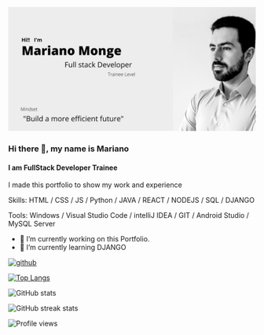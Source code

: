 ![FullStack Developer](https://github.com/mmonge13/mmonge13/blob/main/marianoMongeBanner.png)

### Hi there 👋, my name is Mariano
#### I am FullStack Developer Trainee


I made this portfolio to show my work and experience

Skills: HTML / CSS / JS / Python / JAVA / REACT / NODEJS / SQL / DJANGO 

Tools: Windows / Visual Studio Code / intelliJ IDEA / GIT / Android Studio / MySQL Server

- 🔭 I’m currently working on this Portfolio. 
- 🌱 I’m currently learning DJANGO 


[<img src='https://cdn.jsdelivr.net/npm/simple-icons@3.0.1/icons/github.svg' alt='github' height='40'>](https://github.com/mmonge13)  

[![Top Langs](https://github-readme-stats.vercel.app/api/top-langs/?username=mmonge13)](https://github.com/anuraghazra/github-readme-stats)

![GitHub stats](https://github-readme-stats.vercel.app/api?username=mmonge13&show_icons=true)  

![GitHub streak stats](https://github-readme-streak-stats.herokuapp.com/?user=mmonge13)  

![Profile views](https://gpvc.arturio.dev/mmonge13)  
